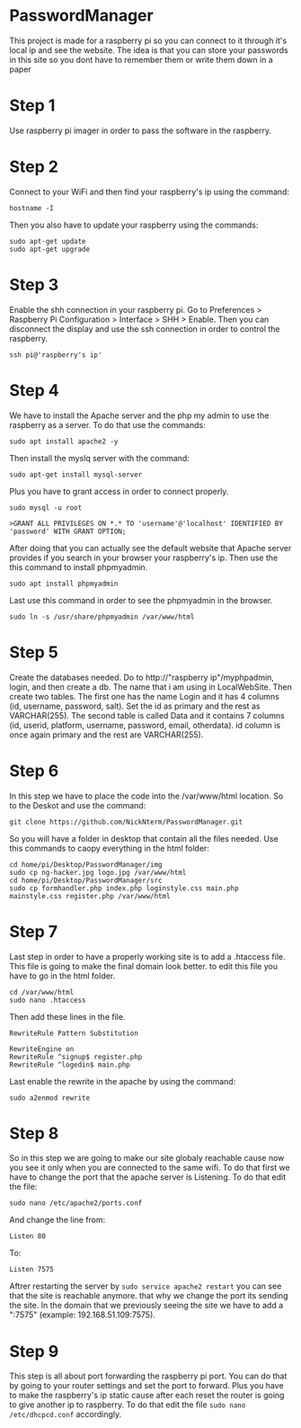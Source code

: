 # PasswordManager
This project is made for a raspberry pi so you can connect to it through it's local ip and see the website. The idea is that you can store your passwords in this site so you dont have to remember them or write them down in a paper
# Step 1
Use raspberry pi imager in order to pass the software in the raspberry.
# Step 2
Connect to your WiFi and then find your raspberry's ip using the command: 
```
hostname -I
```
Then you also have to update your raspberry using the commands:
```
sudo apt-get update
sudo apt-get upgrade
```
# Step 3
Enable the shh connection in your raspberry pi. Go to Preferences > Raspberry Pi Configuration > Interface > SHH > Enable. Then you can disconnect the display and use the ssh connection in order to control the raspberry.
```
ssh pi@'raspberry's ip'
```
# Step 4
We have to install the Apache server and the php my admin to use the raspberry as a server. To do that use the commands:
```
sudo apt install apache2 -y
```
Then install the myslq server with the command:
```
sudo apt-get install mysql-server
```
Plus you have to grant access in order to connect properly.
```
sudo mysql -u root

>GRANT ALL PRIVILEGES ON *.* TO 'username'@'localhost' IDENTIFIED BY 'password' WITH GRANT OPTION;
```
After doing that you can actually see the default website that Apache server provides if you search in your browser your raspberry's ip. Then use the this command to install phpmyadmin.
```
sudo apt install phpmyadmin
```
Last use this command in order to see the phpmyadmin in the browser.
```
sudo ln -s /usr/share/phpmyadmin /var/www/html
```
# Step 5
Create the databases needed. Do to http://"raspberry ip"/myphpadmin, login, and then create a db. The name that i am using in LocalWebSite. Then create two tables. The first one has the name Login and it has 4 columns (id, username, password, salt). Set the id as primary and the rest as VARCHAR(255). The second table is called Data and it contains 7 columns (id, userid, platform, username, password, email, otherdata). id column is once again primary and the rest are VARCHAR(255).
# Step 6
In this step we have to place the code into the /var/www/html location. So to the Deskot and use the command:
```
git clone https://github.com/NickNterm/PasswordManager.git
```
So you will have a folder in desktop that contain all the files needed. Use this commands to caopy everything in the html folder:
```
cd home/pi/Desktop/PasswordManager/img
sudo cp ng-hacker.jpg logo.jpg /var/www/html
cd home/pi/Desktop/PasswordManager/src
sudo cp formhandler.php index.php loginstyle.css main.php mainstyle.css register.php /var/www/html
```
# Step 7
Last step in order to have a properly working site is to add a .htaccess file. This file is going to make the final domain look better. to edit this file you have to go in the html folder.
```
cd /var/www/html
sudo nano .htaccess 
```
Then add these lines in the file.
```
RewriteRule Pattern Substitution

RewriteEngine on
RewriteRule ^signup$ register.php
RewriteRule ^logedin$ main.php
```
Last enable the rewrite in the apache by using the command:
```
sudo a2enmod rewrite
```
# Step 8 
So in this step we are going to make our site globaly reachable cause now you see it only when you are connected to the same wifi. To do that first we have to change the port that the apache server is Listening. To do that edit the file:
```
sudo nano /etc/apache2/ports.conf
```
And change the line from:
```
Listen 80
```
To:
```
Listen 7575
```
Aftrer restarting the server by ``` sudo service apache2 restart ``` you can see that the site is reachable anymore. that why we change the port its sending the site. In the domain that we previously seeing the site we have to add a ":7575" (example: 192.168.51.109:7575).
# Step 9
This step is all about port forwarding the raspberry pi port. You can do that by going to your router settings and set the port to forward. Plus you have to make the raspberry's ip static cause after each reset the router is going to give another ip to raspberry. To do that edit the file ```sudo nano /etc/dhcpcd.conf``` accordingly.